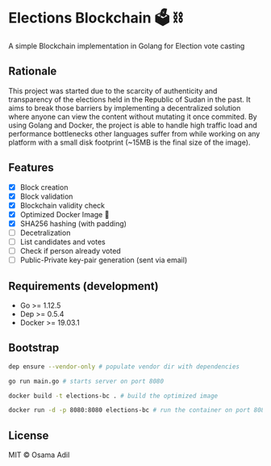 # Elections Blockchain 🗳️ ⛓️

A simple Blockchain implementation in Golang for Election vote casting

## Rationale

This project was started due to the scarcity of authenticity and transparency of the elections held in the Republic of Sudan in the past. It aims to break those barriers by implementing a decentralized solution where anyone can view the content without mutating it once commited. By using Golang and Docker, the project is able to handle high traffic load and performance bottlenecks other languages suffer from while working on any platform with a small disk footprint (~15MB is the final size of the image).

## Features

- [x] Block creation
- [x] Block validation
- [x] Blockchain validity check
- [x] Optimized Docker Image 👏
- [x] SHA256 hashing (with padding)
- [ ] Decetralization
- [ ] List candidates and votes
- [ ] Check if person already voted
- [ ] Public-Private key-pair generation (sent via email)

## Requirements (development)

- Go >= 1.12.5
- Dep >= 0.5.4
- Docker >= 19.03.1

## Bootstrap

```bash
dep ensure --vendor-only # populate vendor dir with dependencies

go run main.go # starts server on port 8080

docker build -t elections-bc . # build the optimized image

docker run -d -p 8080:8080 elections-bc # run the container on port 8080
```

## License

MIT &copy; Osama Adil

